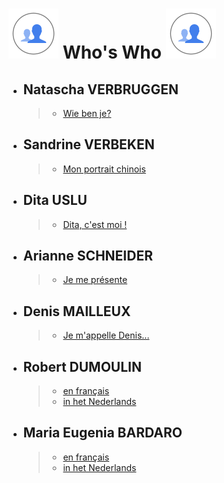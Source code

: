 <link rel="stylesheet" href="S2.css">

# ![](silhouettes.svg) Who's Who ![](silhouettes.svg)

* ## Natascha VERBRUGGEN 
    > * [Wie ben je?](Natascha_Verbruggen.md)
* ## Sandrine VERBEKEN 
    > * [Mon portrait chinois](Sandrine_Verbeken.md)
* ## Dita USLU 
    > * [Dita, c'est moi !](Dita_Uslu.md)
* ## Arianne SCHNEIDER
    > * [Je me présente](/B2usualB/Arianne_Schneider.md)
* ## Denis MAILLEUX
    > * [Je m'appelle Denis...](Denis_Mailleux.md)
* ## Robert DUMOULIN
    > * [en fran&ccedil;ais](https://newdevprojects.github.io/S2/RD_F.html)
    > * [in het Nederlands](https://newdevprojects.github.io/S2/RD_N.html)
* ## Maria Eugenia BARDARO
    > * [en fran&ccedil;ais](/B2usualB/Maria_Eugenia_Bardaro_FR.md)
    > * [in het Nederlands](/B2usualB/Maria_Eugenia_Bardaro_NL.md)




